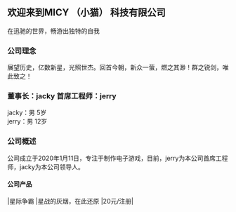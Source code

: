 ## 欢迎来到MICY  （小猫）  科技有限公司
在迅驰的世界，畅游出独特的自我

### 公司理念
展望历史，亿数新星，光照世杰。回首今朝，新众一萤，燃之其渺！群之锐剑，唯此致之！

### 董事长：jacky 首席工程师：jerry
jacky：男     5岁  
jerry：男     12岁

### 公司概述
公司成立于2020年1月11日，专注于制作电子游戏，目前，jerry为本公司首席工程师，jacky为本公司领导人。

#### 公司产品
|星际争霸    |星战的灰烟，在此还原        |20元/注册| 
